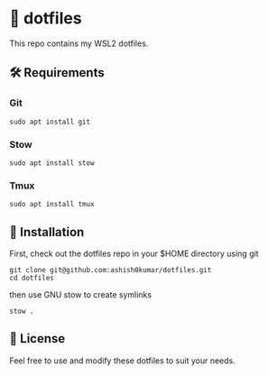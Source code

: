 # 🐧 dotfiles

This repo contains my WSL2 dotfiles.

## 🛠️ Requirements

### Git

```
sudo apt install git
```

### Stow

```
sudo apt install stow
```

### Tmux

```
sudo apt install tmux
```

## 📩 Installation

First, check out the dotfiles repo in your $HOME directory using git

```
git clone git@github.com:ashish0kumar/dotfiles.git
cd dotfiles
```

then use GNU stow to create symlinks

```
stow .
```

## 📜 License

Feel free to use and modify these dotfiles to suit your needs.
